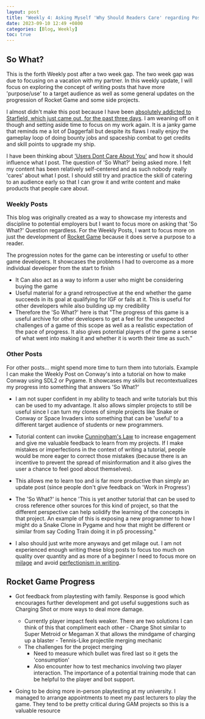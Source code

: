 ```yaml
---
layout: post
title: "Weekly 4: Asking Myself 'Why Should Readers Care' regarding Posts"
date: 2023-09-10 12:49 +0800
categories: [Blog, Weekly]
toc: true
---
```


## So What?

This is the forth Weekly post after a two week gap. The two week gap was due to focusing on a vacation with my partner. In this weekly update, I will focus on exploring the concept of writing posts that have more 'purpose/use' to a target audience as well as some general updates on the progression of Rocket Game and some side projects.

I almost didn't make this post because I have been [absolutely addicted to Starfield, which just came out, for the past three days](https://en.wikipedia.org/wiki/Starfield_(video_game)). I am weaning off on it though and setting aside time to focus on my work again. It is a janky game that reminds me a lot of Daggerfall but despite its flaws I really enjoy the gameplay loop of doing bounty jobs and spaceship combat to get credits and skill points to upgrade my ship. 

I have been thinking about ['Users Dont Care About You'](https://blog.codinghorror.com/users-dont-care-about-you/) and how it should influence what I post. The question of 'So What?' being asked more. I felt my content has been relatively self-centered and as such nobody really 'cares' about what I post. I should still try and practice the skill of catering to an audience early so that I can grow it and write content and make products that people care about.

### Weekly Posts

This blog was originally created as a way to showcase my interests and discipline to potential employers but I want to focus more on asking that 'So What?' Question regardless. For the Weekly Posts, I want to focus more on just the development of [Rocket Game](https://clementineaccount.github.io/posts/weekly3/) because it does serve a purpose to a reader.

The progression notes for the game can be interesting or useful to other game developers. It showcases the problems I had to overcome as a more individual developer from the start to finish
- It Can also act as a way to inform a user who might be considering buying the game
- Useful material for a grand retrospective at the end whether the game succeeds in its goal at qualifying for IGF or fails at it. This is useful for other developers while also building up my credibility
- Therefore the 'So What?' here is that "The progress of this game is a useful archive for other developers to get a feel for the unexpected challenges of a game of this scope as well as a realistic expectation of the pace of progress. It also gives potential players of the game a sense of what went into making it and whether it is worth their time as such."

### Other Posts

For other posts... might spend more time to turn them into tutorials. Example I can make the Weekly Post on Conway's into a tutorial on how to make Conway using SDL2 or Pygame. It showcases my skills but recontextualizes my progress into something that answers 'So What?'

- I am not super confident in my ability to teach and write tutorials but this can be used to my advantage. It also allows simpler projects to still be useful since I can turn my clones of simple projects like Snake or Conway or Space Invaders into something that can be 'useful' to a different target audience of students or new programmers.

- Tutorial content can invoke [Cunningham's Law](https://en.wikipedia.org/wiki/Ward_Cunningham#%22Cunningham's_Law%22) to increase engagement and give me valuable feedback to learn from my projects. If I make mistakes or imperfections in the context of writing a tutorial, people would be more eager to correct those mistakes (because there is an incentive to prevent the spread of misinformation and it also gives the user a chance to feel good about themselves).

- This allows me to learn too and is far more productive than simply an update post (since people don't give feedback on 'Work in Progress')

- The 'So What?' is hence 'This is yet another tutorial that can be used to cross reference other sources for this kind of project, so that the different perspective can help solidify the learning of the concepts in that project. An example of this is exposing a new programmer to how I might do a Snake Clone in Pygame and how that might be different or similar from say Coding Train doing it in p5 processing."

- I also should just write more anyways and get milage out. I am not experienced enough writing these blog posts to focus too much on quality over quantity and as more of a beginner I need to focus more on [milage](https://blog.codinghorror.com/how-to-achieve-ultimate-blog-success-in-one-easy-step/) and avoid [perfectionism in writing](https://blog.codinghorror.com/fear-of-writing/).

## Rocket Game Progress

- Got feedback from playtesting with family. Response is good which encourages further development and got useful suggestions such as Charging Shot or more ways to deal more damage.
	- Currently player impact feels weaker. There are two solutions I can think of this that compliment each other
			- Charge Shot similar to Super Metroid or Megaman X that allows the mindgame of charging up a blaster
			- Tennis-Like projectile merging mechanic
	- The challenges for the project merging
		- Need to measure which bullet was fired last so it gets the 'consumption'
		- Also encounter how to test mechanics involving two player interaction. The importance of a potential training mode that can be helpful to the player and bot support.

- Going to be doing more in-person playtesting at my university. I managed to arrange appointments to meet my past lecturers to play the game. They tend to be pretty critical during GAM projects so this is a valuable resource 